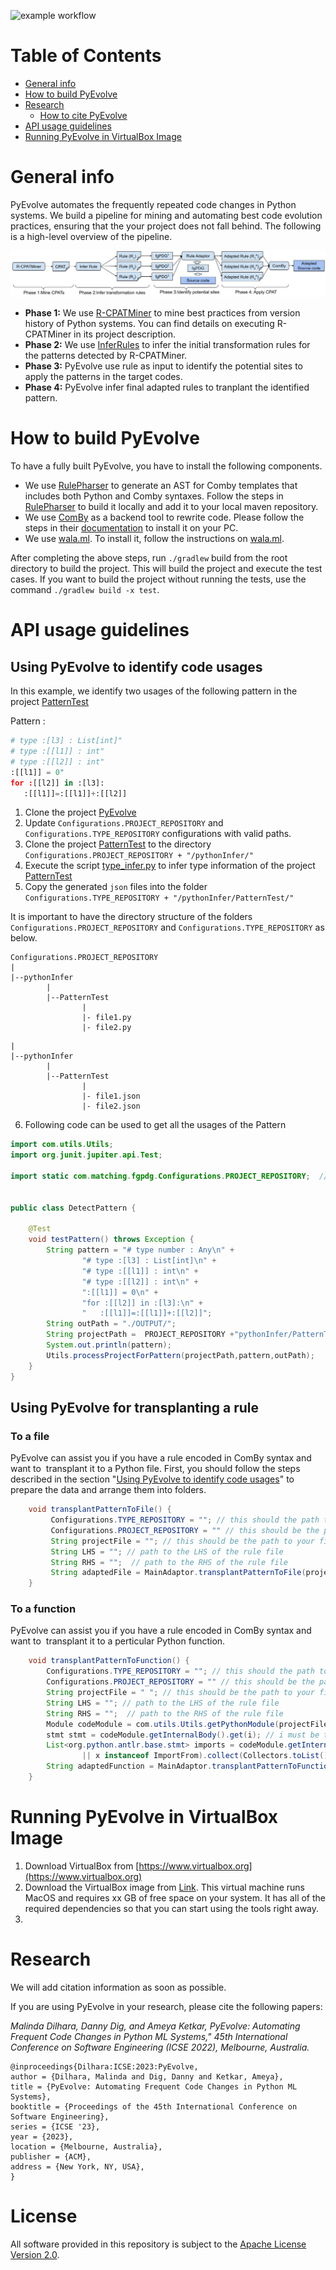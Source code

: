 ![example workflow](https://github.com/ameyaKetkar/InferRules/actions/workflows/gradle.yml/badge.svg)

Table of Contents
=================

   * [General info](#general-info)
   * [How to build PyEvolve](#how-to-build-pyevolve)
   * [Research](#research)
      * [How to cite PyEvolve](#research)
   * [API usage guidelines](#api-usage-guidelines)
   * [Running PyEvolve in VirtualBox Image](#running-pyevolve-in-virtualbox-image)
   
# General info 
PyEvolve automates the frequently repeated code changes in Python systems. We build a pipeline for mining and automating best code evolution practices, ensuring that the your project does not fall behind. The following is a high-level overview of the pipeline.

![h](https://github.com/maldil/PyEvolve/blob/cpatminer/workflow.jpg)


- **Phase 1:** We use [R-CPATMiner](https://github.com/maldil/R-CPATMiner) to mine best practices from version history of Python systems. You can find details on executing R-CPATMiner in its project description. 
- **Phase 2:** We use [InferRules](https://github.com/ameyaKetkar/InferRules) to infer the initial transformation rules for the patterns detected by R-CPATMiner.
- **Phase 3:** PyEvolve use rule as input to identify the potential sites to apply the patterns in the target codes. 
- **Phase 4:** PyEvolve infer final adapted rules to tranplant the identified pattern.


# How to build PyEvolve
To have a fully built PyEvolve, you have to install the following components.
- We use [RulePharser](https://github.com/maldil/RulePharser) to generate an AST for Comby templates that includes both Python and Comby syntaxes. Follow the steps in [RulePharser](https://github.com/maldil/RulePharser) to build it locally and add it to your local maven repository.  
- We use [ComBy](https://comby.dev/docs/get-started#install) as a backend tool to rewrite code. Please follow the steps in their [documentation](https://comby.dev/docs/get-started#install) to install it on your PC.
- We use [wala.ml](https://github.com/wala/ML). To install it, follow the instructions on [wala.ml](https://github.com/wala/ML). 

After completing the above steps, run `./gradlew` build from the root directory to build the project. This will build the project and execute the test cases. If you want to build the project without running the tests, use the command `./gradlew build -x test`.

# API usage guidelines
## Using PyEvolve to identify code usages
In this example, we identify two usages of the following pattern in the project [PatternTest](https://github.com/pythonInfer/PatternTest)

Pattern : 
```python
# type :[l3] : List[int]" 
# type :[[l1]] : int" 
# type :[[l2]] : int" 
:[[l1]] = 0" 
for :[[l2]] in :[l3]: 
   :[[l1]]=:[[l1]]+:[[l2]]
```  
1. Clone the project [PyEvolve](https://github.com/pythonInfer/PyEvolve.git)
2. Update `Configurations.PROJECT_REPOSITORY` and `Configurations.TYPE_REPOSITORY` configurations with valid paths. 
3. Clone the project [PatternTest](https://github.com/pythonInfer/PatternTest) to the directory `Configurations.PROJECT_REPOSITORY + "/pythonInfer/"`
4. Execute the script [type_infer.py](https://github.com/pythonInfer/PyEvolve/blob/master/type_infer.py) to infer type information of the project [PatternTest](https://github.com/pythonInfer/PatternTest)
5. Copy the generated `json` files into the folder `Configurations.TYPE_REPOSITORY + "/pythonInfer/PatternTest/"`

It is important to have the directory structure of the folders `Configurations.PROJECT_REPOSITORY` and `Configurations.TYPE_REPOSITORY` as below. 

```
Configurations.PROJECT_REPOSITORY
|
|--pythonInfer
        |
        |--PatternTest
                |
                |- file1.py
                |- file2.py
```


       
   
```Configurations.TYPE_REPOSITORY
|
|--pythonInfer
        |
        |--PatternTest
                |
                |- file1.json
                |- file2.json
 ```

6. Following code can be used to get all the usages of the Pattern
```java
import com.utils.Utils;
import org.junit.jupiter.api.Test;

import static com.matching.fgpdg.Configurations.PROJECT_REPOSITORY;  // This must be set to root directory of the folder "pythonInfer"


public class DetectPattern {

    @Test
    void testPattern() throws Exception {
        String pattern = "# type number : Any\n" +
                "# type :[l3] : List[int]\n" +
                "# type :[[l1]] : int\n" +
                "# type :[[l2]] : int\n" +
                ":[[l1]] = 0\n" +
                "for :[[l2]] in :[l3]:\n" +
                "   :[[l1]]=:[[l1]]+:[[l2]]";
        String outPath = "./OUTPUT/"; 
        String projectPath =  PROJECT_REPOSITORY +"pythonInfer/PatternTest";
        System.out.println(pattern);
        Utils.processProjectForPattern(projectPath,pattern,outPath);
    }
}
```

## Using PyEvolve for transplanting a rule
### To a file
PyEvolve can assist you if you have a rule encoded in ComBy syntax and want to  transplant it to a Python file. First, you should follow the steps described in the section
"[Using PyEvolve to identify code usages](#using-pyevolve-to-identify-code-usages)" to prepare the data and arrange them into folders. 

```java
    void transplantPatternToFile() {
         Configurations.TYPE_REPOSITORY = ""; // this should the path to your type repository 
         Configurations.PROJECT_REPOSITORY = "" // this should be the path to your projects repository 
         String projectFile = ""; // this should be the path to your file, this path should be the relative path to Configurations.PROJECT_REPOSITORY
         String LHS = ""; // path to the LHS of the rule file
         String RHS = "";  // path to the RHS of the rule file
         String adaptedFile = MainAdaptor.transplantPatternToFile(projectFile, LHS, RHS);   // adaptedFile is the adapted file
    }
```
### To a function
PyEvolve can assist you if you have a rule encoded in ComBy syntax and want to  transplant it to a perticular Python function.
```java
    void transplantPatternToFunction() {
        Configurations.TYPE_REPOSITORY = ""; // this should the path to your type repository 
        Configurations.PROJECT_REPOSITORY = "" // this should be the path to your projects repository 
        String projectFile = " "; // this should be the path to your file, this path should be the relative path to Configurations.PROJECT_REPOSITOR
        String LHS = ""; // path to the LHS of the rule file
        String RHS = "";  // path to the RHS of the rule file
        Module codeModule = com.utils.Utils.getPythonModule(projectFile);
        stmt stmt = codeModule.getInternalBody().get(i); // i must be the statment number of the function.   
        List<org.python.antlr.base.stmt> imports = codeModule.getInternalBody().stream().filter(x -> x instanceof Import
                || x instanceof ImportFrom).collect(Collectors.toList());
        String adaptedFunction = MainAdaptor.transplantPatternToFunction(projectFile, (FunctionDef) stmt,imports,LHS, RHS);
    }
```


# Running PyEvolve in VirtualBox Image
1. Download VirtualBox from [https://www.virtualbox.org](https://www.virtualbox.org)
2. Download the VirtualBox image from [Link](). This virtual machine runs MacOS and requires xx GB of free space on your system. It has all of the required dependencies so that you can start using the tools right away.
3. 




# Research
We will add citation information as soon as possible.

If you are using PyEvolve in your research, please cite the following papers:

*Malinda Dilhara, Danny Dig, and Ameya Ketkar, PyEvolve: Automating Frequent Code Changes in Python ML Systems," 45th International Conference on Software Engineering (ICSE 2022), Melbourne, Australia.*

```
@inproceedings{Dilhara:ICSE:2023:PyEvolve,
author = {Dilhara, Malinda and Dig, Danny and Ketkar, Ameya},
title = {PyEvolve: Automating Frequent Code Changes in Python ML Systems},
booktitle = {Proceedings of the 45th International Conference on Software Engineering},
series = {ICSE '23},
year = {2023},
location = {Melbourne, Australia},
publisher = {ACM},
address = {New York, NY, USA},
}
```

# License
All software provided in this repository is subject to the [Apache License Version 2.0](LICENSE).

